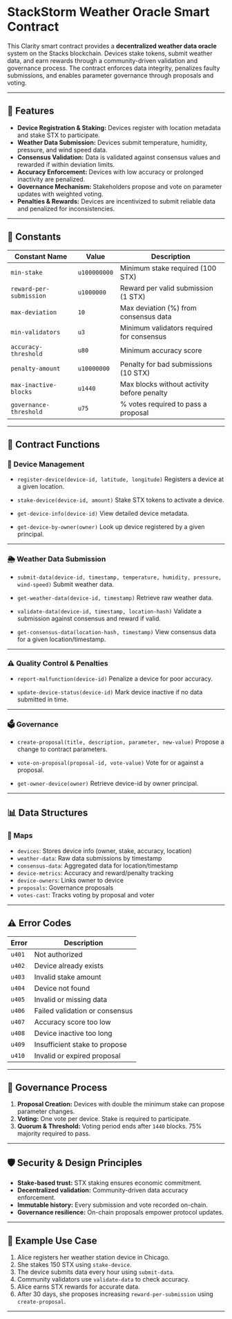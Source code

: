 
# StackStorm Weather Oracle Smart Contract

This Clarity smart contract provides a **decentralized weather data oracle** system on the Stacks blockchain. Devices stake tokens, submit weather data, and earn rewards through a community-driven validation and governance process. The contract enforces data integrity, penalizes faulty submissions, and enables parameter governance through proposals and voting.

---

## 📜 Features

* **Device Registration & Staking:** Devices register with location metadata and stake STX to participate.
* **Weather Data Submission:** Devices submit temperature, humidity, pressure, and wind speed data.
* **Consensus Validation:** Data is validated against consensus values and rewarded if within deviation limits.
* **Accuracy Enforcement:** Devices with low accuracy or prolonged inactivity are penalized.
* **Governance Mechanism:** Stakeholders propose and vote on parameter updates with weighted voting.
* **Penalties & Rewards:** Devices are incentivized to submit reliable data and penalized for inconsistencies.

---

## 📌 Constants

| Constant Name           | Value        | Description                                |
| ----------------------- | ------------ | ------------------------------------------ |
| `min-stake`             | `u100000000` | Minimum stake required (100 STX)           |
| `reward-per-submission` | `u1000000`   | Reward per valid submission (1 STX)        |
| `max-deviation`         | `10`         | Max deviation (%) from consensus data      |
| `min-validators`        | `u3`         | Minimum validators required for consensus  |
| `accuracy-threshold`    | `u80`        | Minimum accuracy score                     |
| `penalty-amount`        | `u10000000`  | Penalty for bad submissions (10 STX)       |
| `max-inactive-blocks`   | `u1440`      | Max blocks without activity before penalty |
| `governance-threshold`  | `u75`        | % votes required to pass a proposal        |

---

## 🚀 Contract Functions

### 📍 Device Management

* `register-device(device-id, latitude, longitude)`
  Registers a device at a given location.

* `stake-device(device-id, amount)`
  Stake STX tokens to activate a device.

* `get-device-info(device-id)`
  View detailed device metadata.

* `get-device-by-owner(owner)`
  Look up device registered by a given principal.

---

### 🌦️ Weather Data Submission

* `submit-data(device-id, timestamp, temperature, humidity, pressure, wind-speed)`
  Submit weather data.

* `get-weather-data(device-id, timestamp)`
  Retrieve raw weather data.

* `validate-data(device-id, timestamp, location-hash)`
  Validate a submission against consensus and reward if valid.

* `get-consensus-data(location-hash, timestamp)`
  View consensus data for a given location/timestamp.

---

### ⚠️ Quality Control & Penalties

* `report-malfunction(device-id)`
  Penalize a device for poor accuracy.

* `update-device-status(device-id)`
  Mark device inactive if no data submitted in time.

---

### 🗳️ Governance

* `create-proposal(title, description, parameter, new-value)`
  Propose a change to contract parameters.

* `vote-on-proposal(proposal-id, vote-value)`
  Vote for or against a proposal.

* `get-owner-device(owner)`
  Retrieve device-id by owner principal.

---

## 📊 Data Structures

### 🔧 Maps

* `devices`: Stores device info (owner, stake, accuracy, location)
* `weather-data`: Raw data submissions by timestamp
* `consensus-data`: Aggregated data for location/timestamp
* `device-metrics`: Accuracy and reward/penalty tracking
* `device-owners`: Links owner to device
* `proposals`: Governance proposals
* `votes-cast`: Tracks voting by proposal and voter

---

## ⚠️ Error Codes

| Error  | Description                    |
| ------ | ------------------------------ |
| `u401` | Not authorized                 |
| `u402` | Device already exists          |
| `u403` | Invalid stake amount           |
| `u404` | Device not found               |
| `u405` | Invalid or missing data        |
| `u406` | Failed validation or consensus |
| `u407` | Accuracy score too low         |
| `u408` | Device inactive too long       |
| `u409` | Insufficient stake to propose  |
| `u410` | Invalid or expired proposal    |

---

## 🧠 Governance Process

1. **Proposal Creation:** Devices with double the minimum stake can propose parameter changes.
2. **Voting:** One vote per device. Stake is required to participate.
3. **Quorum & Threshold:** Voting period ends after `1440` blocks. 75% majority required to pass.

---

## 🛡️ Security & Design Principles

* **Stake-based trust:** STX staking ensures economic commitment.
* **Decentralized validation:** Community-driven data accuracy enforcement.
* **Immutable history:** Every submission and vote recorded on-chain.
* **Governance resilience:** On-chain proposals empower protocol updates.

---

## 🧪 Example Use Case

1. Alice registers her weather station device in Chicago.
2. She stakes 150 STX using `stake-device`.
3. The device submits data every hour using `submit-data`.
4. Community validators use `validate-data` to check accuracy.
5. Alice earns STX rewards for accurate data.
6. After 30 days, she proposes increasing `reward-per-submission` using `create-proposal`.

---
